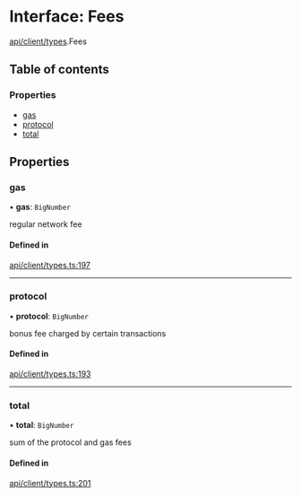 # Interface: Fees

[api/client/types](../wiki/api.client.types).Fees

## Table of contents

### Properties

- [gas](../wiki/api.client.types.Fees#gas)
- [protocol](../wiki/api.client.types.Fees#protocol)
- [total](../wiki/api.client.types.Fees#total)

## Properties

### gas

• **gas**: `BigNumber`

regular network fee

#### Defined in

[api/client/types.ts:197](https://github.com/PolymeshAssociation/polymesh-sdk/blob/9a8715021/src/api/client/types.ts#L197)

___

### protocol

• **protocol**: `BigNumber`

bonus fee charged by certain transactions

#### Defined in

[api/client/types.ts:193](https://github.com/PolymeshAssociation/polymesh-sdk/blob/9a8715021/src/api/client/types.ts#L193)

___

### total

• **total**: `BigNumber`

sum of the protocol and gas fees

#### Defined in

[api/client/types.ts:201](https://github.com/PolymeshAssociation/polymesh-sdk/blob/9a8715021/src/api/client/types.ts#L201)
